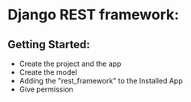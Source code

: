 # Django REST framework:

## Getting Started:
* Create the project and the app
* Create the model
* Adding the "rest_framework" to the Installed App
* Give permission 
